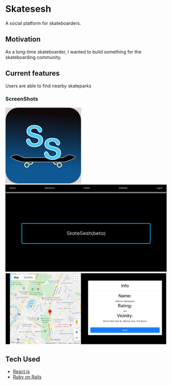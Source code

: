 # Skatesesh

A social platform for skateboarders.

## Motivation

As a long-time skateboarder, I wanted to build something for the skateboarding community.

## Current features

Users are able to find nearby skateparks

### ScreenShots

![Skatesesh Icon](./images/skatesesh_icon.jpg)
![Homepage](./images/homepage.png)
![Search Preview](./images/search_preview.png)

## Tech Used

- [React.js](https://reactjs.org/)
- [Ruby on Rails](https://rubyonrails.org/)
